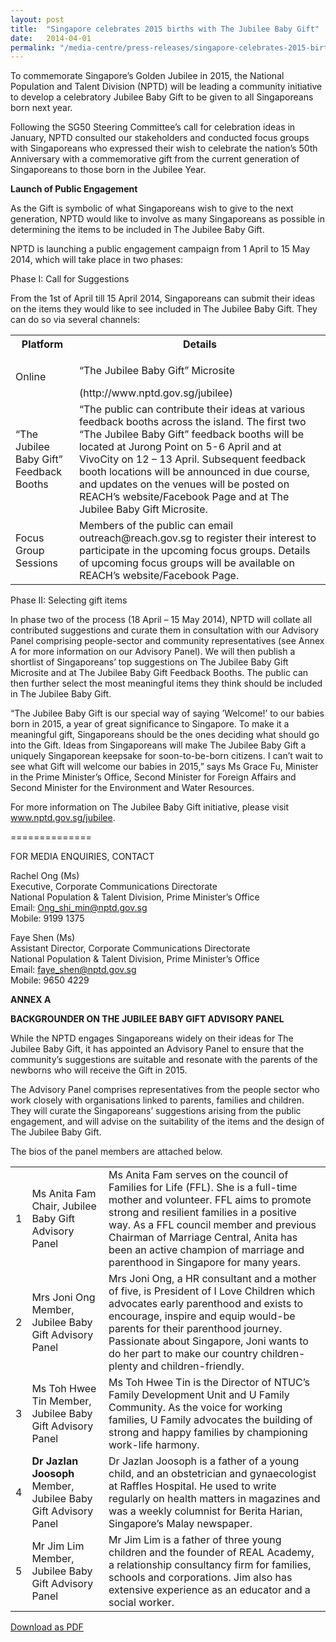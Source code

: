 ```yaml
---
layout: post
title:  "Singapore celebrates 2015 births with The Jubilee Baby Gift"
date:   2014-04-01
permalink: "/media-centre/press-releases/singapore-celebrates-2015-births-with-the-jubilee-baby-gift"
---
```




To commemorate Singapore’s Golden Jubilee in 2015, the National Population and Talent Division (NPTD) will be leading a community initiative to develop a celebratory Jubilee Baby Gift to be given to all Singaporeans born next year.

Following the SG50 Steering Committee’s call for celebration ideas in January, NPTD consulted our stakeholders and conducted focus groups with Singaporeans who expressed their wish to celebrate the nation’s 50th Anniversary with a commemorative gift from the current generation of Singaporeans to those born in the Jubilee Year.

**Launch of Public Engagement**

As the Gift is symbolic of what Singaporeans wish to give to the next generation, NPTD would like to involve as many Singaporeans as possible in determining the items to be included in The Jubilee Baby Gift.

NPTD is launching a public engagement campaign from 1 April to 15 May 2014, which will take place in two phases:

Phase I: Call for Suggestions

From the 1st of April till 15 April 2014, Singaporeans can submit their ideas on the items they would like to see included in The Jubilee Baby Gift. They can do so via several channels:

<table class="table-h">
  <tr>
    <th>Platform</th>
    <th>Details</th>
  </tr>
  <tr>
    <td>Online</td>
    <td><p>“The Jubilee Baby Gift” Microsite</p>
    (http://www.nptd.gov.sg/jubilee)</td>
  </tr>
  <tr>
    <td>“The Jubilee Baby Gift” Feedback Booths</td>
    <td>“The public can contribute their ideas at various feedback booths across the island. The first two “The Jubilee Baby Gift” feedback booths will be located at Jurong Point on 5-6 April and at VivoCity on 12 – 13 April.
Subsequent feedback booth locations will be announced in due course, and updates on the venues will be posted on REACH’s website/Facebook Page and at The Jubilee Baby Gift Microsite.</td>
  </tr>
  <tr>
    <td>Focus Group Sessions</td>
    <td>Members of the public can email outreach@reach.gov.sg to register their interest to participate in the upcoming focus groups. Details of upcoming focus groups will be available on REACH’s website/Facebook Page.</td>
  </tr>
  </table>
  
  Phase II: Selecting gift items 

In phase two of the process (18 April – 15 May 2014), NPTD will collate all contributed suggestions and curate them in consultation with our Advisory Panel comprising people-sector and community representatives (see Annex A for more information on our Advisory Panel). We will then publish a shortlist of Singaporeans’ top suggestions on The Jubilee Baby Gift Microsite and at The Jubilee Baby Gift Feedback Booths. The public can then further select the most meaningful items they think should be included in The Jubilee Baby Gift.

“The Jubilee Baby Gift is our special way of saying ’Welcome!’ to our babies born in 2015, a year of great significance to Singapore. To make it a meaningful gift, Singaporeans should be the ones deciding what should go into the Gift. Ideas from Singaporeans will make The Jubilee Baby Gift a uniquely Singaporean keepsake for soon-to-be-born citizens. I can’t wait to see what Gift will welcome our babies in 2015,” says Ms Grace Fu, Minister in the Prime Minister’s Office, Second Minister for Foreign Affairs and Second Minister for the Environment and Water Resources.

For more information on The Jubilee Baby Gift initiative, please visit www.nptd.gov.sg/jubilee.

==============

FOR MEDIA ENQUIRIES, CONTACT

Rachel Ong (Ms)  
Executive, Corporate Communications Directorate   
National Population & Talent Division, Prime Minister’s Office   
Email: [Ong_shi_min@nptd.gov.sg](Ong_shi_min@nptd.gov.sg)   
Mobile: 9199 1375

Faye Shen (Ms)   
Assistant Director, Corporate Communications Directorate   
National Population & Talent Division, Prime Minister’s Office   
Email: [faye_shen@nptd.gov.sg](faye_shen@nptd.gov.sg)     
Mobile: 9650 4229

**ANNEX A**

**BACKGROUNDER ON THE JUBILEE BABY GIFT ADVISORY PANEL**

While the NPTD engages Singaporeans widely on their ideas for The Jubilee Baby Gift, it has appointed an Advisory Panel to ensure that the community’s suggestions are suitable and resonate with the parents of the newborns who will receive the Gift in 2015.

The Advisory Panel comprises representatives from the people sector who work closely with organisations linked to parents, families and children. They will curate the Singaporeans’ suggestions arising from the public engagement, and will advise on the suitability of the items and the design of The Jubilee Baby Gift.

The bios of the panel members are attached below.

<table class="table-h">
  <tr>
    <td>1</td>
    <td>Ms Anita Fam
Chair, Jubilee Baby Gift Advisory Panel</td>
    <td>Ms Anita Fam serves on the council of Families for Life (FFL). She is a full-time mother and volunteer. FFL aims to promote strong and resilient families in a positive way. As a FFL council member and previous Chairman of Marriage Central, Anita has been an active champion of marriage and parenthood in Singapore for many years.</td>
  </tr>
  <tr>
    <td>2</td>
    <td>Mrs Joni Ong
Member, Jubilee Baby Gift Advisory Panel</td>
    <td>Mrs Joni Ong, a HR consultant and a mother of five, is President of I Love Children which advocates early parenthood and exists to encourage, inspire and equip would-be parents for their parenthood journey. Passionate about Singapore, Joni wants to do her part to make our country children-plenty and children-friendly.</td>
  </tr>
  <tr>
    <td>3</td>
    <td>Ms Toh Hwee Tin
Member, Jubilee Baby Gift Advisory Panel</td>
    <td>Ms Toh Hwee Tin is the Director of NTUC’s Family Development Unit and U Family Community. As the voice for working families, U Family advocates the building of strong and happy families by championing work-life harmony.</td>
  </tr>
   <tr>
    <td>4</td>
    <td><strong>Dr Jazlan Joosoph</strong>
Member, Jubilee Baby Gift Advisory Panel</td>
    <td>Dr Jazlan Joosoph is a father of a young child, and an obstetrician and gynaecologist at Raffles Hospital. He used to write regularly on health matters in magazines and was a weekly columnist for Berita Harian, Singapore’s Malay newspaper.</td>
 </tr>
  <tr>
    <td>5</td>
    <td>Mr Jim Lim
Member, Jubilee Baby Gift Advisory Panel</td>
    <td>Mr Jim Lim is a father of three young children and the founder of REAL Academy, a relationship consultancy firm for families, schools and corporations. Jim also has extensive experience as an educator and a social worker.</td>
 </tr>
  
  </table>
  
  [Download as PDF](https://github.com/isomerpages/isomerpages-stratgroup/raw/master/images/Press%20Release%20images/PDFs/singapore-celebrates-2015-births-with-the-jubilee-baby-gift.pdf)
